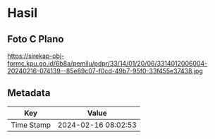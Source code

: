 # Hasil

## Foto C Plano

https://sirekap-obj-formc.kpu.go.id/6b8a/pemilu/pdpr/33/14/01/20/06/3314012006004-20240216-074139--85e89c07-f0cd-49b7-95f0-33f455e37438.jpg


## Metadata

| Key        | Value               |
| ---------- | ------------------- |
| Time Stamp | 2024-02-16 08:02:53 |



